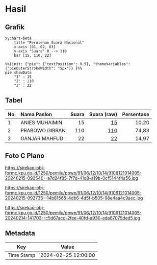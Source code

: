# Hasil

## Grafik

```mermaid
xychart-beta
    title "Perolehan Suara Nasional"
    x-axis [01, 02, 03]
    y-axis "Suara" 0 --> 110
    bar [15, 110, 22]
```

```mermaid
%%{init: {"pie": {"textPosition": 0.5}, "themeVariables": {"pieOuterStrokeWidth": "5px"}} }%%
pie showData
    "1" : 15
    "2" : 110
    "3" : 22
```

## Tabel

| No. | Nama Paslon    | Suara | Suara (raw) | Persentase |
|:--- |:-------------- | -----:| -----------:| ----------:|
| 1   | ANIES MUHAIMIN | 15    | [15][p-1]   | 10,20      |
| 2   | PRABOWO GIBRAN | 110   | [110][p-2]  | 74,83      |
| 3   | GANJAR MAHFUD  | 22    | [22][p-3]   | 14,97      |


[p-1]: https://github.com/gigit-pemilu/pemilu-2024/blob/main/pilpres/hitung-suara/sub/91-papua/sub/06-biak-numfor/sub/12-samofa/sub/1014-anjareuw/sub/005-tps/sub/paslon-1.txt
[p-2]: https://github.com/gigit-pemilu/pemilu-2024/blob/main/pilpres/hitung-suara/sub/91-papua/sub/06-biak-numfor/sub/12-samofa/sub/1014-anjareuw/sub/005-tps/sub/paslon-2.txt
[p-3]: https://github.com/gigit-pemilu/pemilu-2024/blob/main/pilpres/hitung-suara/sub/91-papua/sub/06-biak-numfor/sub/12-samofa/sub/1014-anjareuw/sub/005-tps/sub/paslon-3.txt

## Foto C Plano

https://sirekap-obj-formc.kpu.go.id/1250/pemilu/ppwp/91/06/12/10/14/9106121014005-20240215-092540--a7d24f85-7f7d-41d8-a19b-0cf5144f4a56.jpg

https://sirekap-obj-formc.kpu.go.id/1250/pemilu/ppwp/91/06/12/10/14/9106121014005-20240215-092735--14b81565-4db6-4d5f-b505-08e4aa4c9aec.jpg

https://sirekap-obj-formc.kpu.go.id/1250/pemilu/ppwp/91/06/12/10/14/9106121014005-20240214-141703--c5d67acd-2fee-40fd-a930-eda67075ded5.jpg


## Metadata

| Key        | Value               |
| ---------- | ------------------- |
| Time Stamp | 2024-02-25 12:00:00 |



